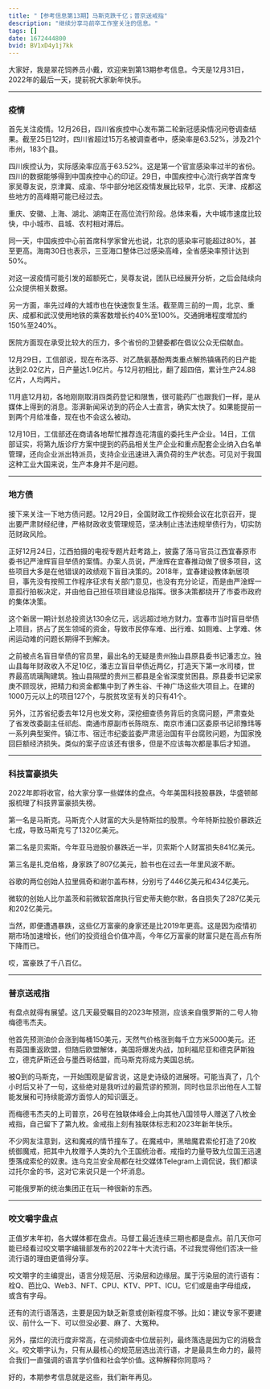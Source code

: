```yaml
---
title: "【参考信息第13期】马斯克跌千亿；普京送戒指"
description: "继续分享马前卒工作室关注的信息。"
tags: []
date: 1672444800
bvid: BV1xD4y1j7kk
---
```

大家好，我是翠花饲养员小戴，欢迎来到第13期参考信息。今天是12月31日，2022年的最后一天，提前祝大家新年快乐。

---

### 疫情

首先关注疫情。12月26日，四川省疾控中心发布第二轮新冠感染情况问卷调查结果。截至25日12时，四川省超过15万名被调查者中，感染率是63.52%，涉及21个市州，183个县。

四川疾控认为，实际感染率应高于63.52%。这是第一个官宣感染率过半的省份。四川的数据能够得到中国疾控中心的印证。29日，中国疾控中心流行病学首席专家吴尊友说，京津冀、成渝、华中部分地区疫情发展比较早，北京、天津、成都这些地方的高峰期可能已经过去。

重庆、安徽、上海、湖北、湖南正在高位流行阶段。总体来看，大中城市速度比较快，中小城市、县城、农村相对滞后。

同一天，中国疾控中心前首席科学家曾光也说，北京的感染率可能超过80%，甚至更高。海南30日也表示，三亚海口整体已过感染高峰，全省感染率预计达到50%。

对这一波疫情可能引发的超额死亡，吴尊友说，团队已经展开分析，之后会陆续向公众提供相关数据。

另一方面，率先过峰的大城市也在快速恢复生活。截至周三前的一周，北京、重庆、成都和武汉使用地铁的乘客数增长约40%至100%。交通拥堵程度增加约150%至240%。

医院方面现在承受比较大的压力，多个省份的卫健委都在倡议公众无偿献血。

12月29日，工信部说，现在布洛芬、对乙酰氨基酚两类重点解热镇痛药的日产能达到2.02亿片，日产量达1.9亿片。与12月初相比，翻了超四倍，累计生产24.88亿片，人均两片。

11月底12月初，各地刚刚取消四类药登记和限售，很可能药厂也跟我们一样，是从媒体上得到的消息。澎湃新闻采访到的药企人士直言，确实太快了。如果能提前一到两个月给准备，现在也不会这么被动。

12月10日，工信部还在商请各地帮忙推荐连花清瘟的委托生产企业。14日，工信部证实，将第九版诊疗方案中提到的药品相关生产企业和重点配套企业纳入白名单管理，还向企业派出特派员，支持企业迅速进入满负荷的生产状态。可见对于我国这种工业大国来说，生产本身并不是问题。

---

### 地方债

接下来关注一下地方债问题。12月29日，全国财政工作视频会议在北京召开，提出要严肃财经纪律，严格财政收支管理规范，坚决制止违法违规举债行为，切实防范财政风险。

正好12月24日，江西拍摄的电视专题片赶考路上，披露了落马官员江西宜春原市委书记严淦辉盲目举债的案情。办案人员说，严淦辉在宜春推动做了很多项目，这些项目大多是在他错误的政绩观下盲目决策的。2018年，宜春建设教体新居项目，事先没有按照工作程序征求有关部门意见，也没有充分论证，而是由严淦辉一意孤行拍板决定，并由他自己担任项目建设总指挥。很多决策都绕开了市委市政府的集体决策。

这个新居一期计划总投资达130余亿元，远远超过地方财力。宜春市当时盲目举债上项目，挤占了民生领域的资金，导致市民停车难、出行难、如厕难、上学难、休闲运动难的问题长期得不到解决。

之前被点名盲目举债的官员里，最出名的无疑是贵州独山县原县委书记潘志立。独山县每年财政收入不足10亿，潘志立盲目举债近两亿，打造天下第一水司楼，世界最高琉璃陶建筑。独山县隔壁的贵州三都县是全省深度贫困县。原县委书记梁家庚不顾现状，把精力和资金都集中到了养生谷、千神广场这些大项目上。在建的1000万元以上的项目127个，与脱贫攻坚有关的只有41个。

另外，江苏省纪委去年12月也发文称，深挖细查债务背后的贪腐问题，严肃查处了省发改委副主任祁彪、南通市原副市长陈晓东、南京市浦口区委原书记祁豫玮等一系列典型案件。镇江市、宿迁市纪委监委严肃惩治国有平台腐败问题，为国家挽回巨额经济损失。类似的案子应该还有很多，但是不应该每次都是事后才知道。

---

### 科技富豪损失

2022年即将收官，给大家分享一些媒体的盘点。今年美国科技股暴跌，华盛顿邮报梳理了科技界富豪损失榜。

第一名是马斯克。马斯克个人财富的大头是特斯拉的股票。今年特斯拉股价暴跌近七成，导致马斯克亏了1320亿美元。

第二名是贝索斯。今年亚马逊股价暴跌近一半，贝索斯个人财富损失841亿美元。

第三名是扎克伯格，身家跌了807亿美元，脸书也在过去一年里风波不断。

谷歌的两位创始人拉里佩奇和谢尔盖布林，分别亏了446亿美元和434亿美元。

微软的创始人比尔盖茨和前微软首席执行官史蒂夫鲍尔默，各自损失了287亿美元和202亿美元。

当然，即便遭遇暴跌，这些亿万富豪的身家还是比2019年更高。这是因为疫情初期市场加速增长，他们的投资组合价值冲高，今年亿万富豪的财富只是在高点有所下降而已。

哎，富豪跌了千八百亿。

---

### 普京送戒指

有盘点就得有展望。这几天最受瞩目的2023年预测，应该来自俄罗斯的二号人物梅德韦杰夫。

他首先预测油价会涨到每桶150美元，天然气价格涨到每千立方米5000美元。还有英国重返欧盟，但随后欧盟解体，美国将爆发内战，加利福尼亚和德克萨斯独立，德克萨斯还会与墨西哥结盟，而马斯克将成为美国总统。

被Q到的马斯克，一开始围观是留言说，这是史诗级的进展呀。可能当真了，几个小时后又补了一句，这些绝对是我听过的最荒谬的预测，同时也显示出他在人工智能发展和可持续能源方面惊人的知识匮乏。

而梅德韦杰夫的上司普京，26号在独联体峰会上向其他八国领导人赠送了八枚金戒指，自己留下了第九枚。金戒指上刻有独联体标志和2023年新年快乐。

不少网友注意到，这和魔戒的情节撞车了。在魔戒中，黑暗魔君索伦打造了20枚统御魔戒，把其中九枚赠予人类的九个王国统治者。戒指的力量导致九位国王迅速堕落成索伦的奴隶。连乌克兰安全局都在社交媒体Telegram上调侃说，我们都读过托尔金的书，这对它来说只是一个坏消息。

可能俄罗斯的统治集团正在玩一种很新的东西。

---

### 咬文嚼字盘点

正值岁末年初，各大媒体都在盘点。马督工最近连续三期也都是盘点。前几天你可能已经看过咬文嚼字编辑部发布的2022年十大流行语。不过我觉得他们否决一些流行语的理由更值得分享。

咬文嚼字的主编提出，语言分规范层、污染层和边缘层。属于污染层的流行语有：栓Q、芭比Q、Web3、NFT、CPU、KTV、PPT、ICU。它们或是由字母组成，或含有字母。

还有的流行语落选，主要是因为缺乏新意或创新程度不够。比如：建议专家不要建议、前什么一下、可以但没必要、麻了、大冤种。

另外，摆烂的流行度非常高，在词频调查中位居前列，最终落选是因为它的消极含义。咬文嚼字认为，只有从最核心的规范层选出流行语，才是最具生命力的，最符合我们一直强调的语言学价值和社会学价值。这种解释你同意吗？

好的，本期参考信息就是这些，我们新年再见。

